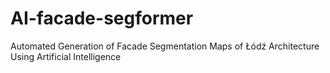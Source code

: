 # AI-facade-segformer
Automated Generation of Facade Segmentation Maps of Łódź Architecture Using Artificial Intelligence
